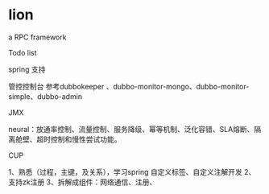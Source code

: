 # lion

a RPC framework

Todo list

spring 支持

管控控制台
参考dubbokeeper 、dubbo-monitor-mongo、dubbo-monitor-simple、dubbo-admin

JMX

neural：放通率控制、流量控制、服务降级、幂等机制、泛化容错、SLA熔断、隔离舱壁、超时控制和慢性尝试功能。

CUP


1、熟悉（过程，主键，及关系），学习spring 自定义标签、自定义注解开发 
2、支持zk注册
3、拆解成组件：网络通信、注册、





